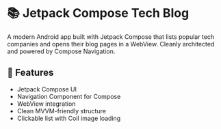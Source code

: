 # 📚 Jetpack Compose Tech Blog

A modern Android app built with Jetpack Compose that lists popular tech companies and opens their blog pages in a WebView. Cleanly architected and powered by Compose Navigation.



## 🚀 Features

- Jetpack Compose UI
- Navigation Component for Compose
- WebView integration
- Clean MVVM-friendly structure
- Clickable list with Coil image loading


